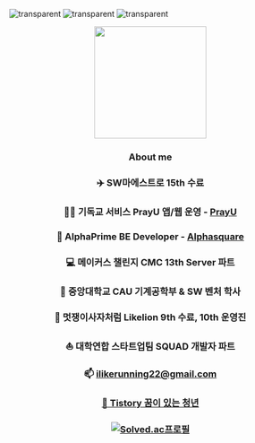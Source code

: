 ![transparent](https://capsule-render.vercel.app/api?type=transparent&fontColor=7fe8ff&text=몰입으로%20에너지를%20얻는다&height=25&fontSize=20)
![transparent](https://capsule-render.vercel.app/api?type=transparent&fontColor=7fe8ff&text=비전을%20품은%20SW%20ENGINEER,&height=50&fontSize=30)
![transparent](https://capsule-render.vercel.app/api?type=transparent&fontColor=7fe8ff&text=김명준입니다!&height=50&fontSize=40)



<div align=center>
  <img  style="width:200px;" src ="https://user-images.githubusercontent.com/82504981/160657475-ff847571-08eb-407b-8de6-51dd4c5b0b7c.png" />
  <br>
  
 
  
  <h3>About me</h3>

  ### ✈️ SW마에스트로 15th 수료
  ### 🙏🏻 기독교 서비스 PrayU 앱/웹 운영 - [PrayU](https://linktr.ee/prayu.site)
  ### 📌 AlphaPrime BE Developer - [Alphasquare](https://www.alphasquare.co.kr/home)
  ### 💻 메이커스 챌린지 CMC 13th Server 파트
  ### 📖 중앙대학교 CAU 기계공학부 & SW 벤처 학사
  ### 🦁 멋쟁이사자처럼 Likelion 9th 수료, 10th 운영진
  ### ⛵ 대학연합 스타트업팀 SQUAD 개발자 파트
  ### 📫 ilikerunning22@gmail.com
  ### <a href="https://ihaveadream.tistory.com/" target="_blank">📒 Tistory 꿈이 있는 청년</a>
  ### [![Solved.ac프로필](http://mazassumnida.wtf/api/mini/generate_badge?boj=ilikerunning)](https://solved.ac/profile/ilikerunning)

</div>
